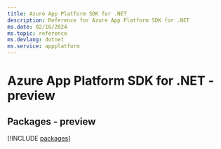 ```yaml
---
title: Azure App Platform SDK for .NET
description: Reference for Azure App Platform SDK for .NET
ms.date: 02/16/2024
ms.topic: reference
ms.devlang: dotnet
ms.service: appplatform
---
```

# Azure App Platform SDK for .NET - preview
## Packages - preview
[!INCLUDE [packages](app-platform-index.md)]